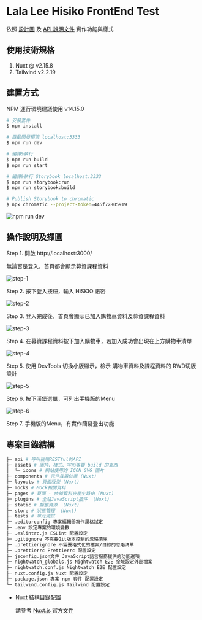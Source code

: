 # Lala Lee Hisiko FrontEnd Test

依照 [設計圖](https://www.figma.com/file/N7kbbBKWVP8PkfhReu8WGg/Untitled?nodeid=0%3A1) 及 [API 說明文件](https://app.swaggerhub.com/apis-docs/ethan0526/HiSKIO/1.0.0-oas3) 實作功能與樣式 

## 使用技術規格

1. Nuxt @ v2.15.8  
2. Tailwind v2.2.19

## 建置方式

NPM 運行環境建議使用 v14.15.0

```bash
# 安裝套件
$ npm install

# 啟動開發環境 localhost:3333
$ npm run dev

# 編譯&執行
$ npm run build
$ npm run start

# 編譯&執行 Storybook localhost:3333
$ npm run storybook:run
$ npm run storybook:build

# Publish Storybook to chromatic
$ npx chromatic --project-token=445f72805919
```

![npm run dev](/static/readme/npm-run-dev.png)

## 操作說明及擷圖

Step 1. 開啟 http://localhost:3000/

無論否是登入，首頁都會顯示募資課程資料

![step-1](/static/readme/step-1.png)

Step 2. 按下登入按鈕，輸入 HiSKIO 帳密 

![step-2](/static/readme/step-2.png)

Step 3. 登入完成後，首頁會顯示已加入購物車資料及募資課程資料

![step-3](/static/readme/step-3.png)

Step 4. 在募資課程資料按下加入購物車，若加入成功會出現在上方購物車清單

![step-4](/static/readme/step-4.png)

Step 5. 使用 DevTools 切換小版顯示，檢示 購物車資料及課程資料的 RWD切版設計

![step-5](/static/readme/step-5.png)

Step 6. 按下漢堡選單，可列出手機版的Menu

![step-6](/static/readme/step-6.png)

Step 7. 手機版的Menu，有實作簡易登出功能

## 專案目錄結構

```bash
├─ api # 呼叫後端RESTful的API
├─ assets # 圖片、樣式、字形等要 build 的東西
│  └─ icons # 網站使用的 ICON SVG 圖片
├─ components # 元件放置位置 (Nuxt)
├─ layouts # 頁面版型 (Nuxt)
├─ mocks # Mock相關資料
├─ pages # 頁面 - 依據資料夾產生路由 (Nuxt)
├─ plugins # 全站JavaScript插件  (Nuxt)
├─ static # 靜態資源  (Nuxt)
├─ store # 狀態管理  (Nuxt)
├─ tests # 單元測試
├─ .editorconfig 專案編輯器寫作風格試定
├─ .env 設定專案的環境變數
├─ .eslintrc.js ESLint 配置設定
├─ .gitignore 不需要Git版本控制的忽略清單
├─ .prettierignore 不需要格式化的檔案/目錄的忽略清單
├─ .prettierrc Prettierrc 配置設定
├─ jsconfig.json文件 JavaScript語言服務提供的功能選項
├─ nightwatch_globals.js Nightwatch E2E 全域設定外部檔案
├─ nightwatch.conf.js Nightwatch E2E 配置設定
├─ nuxt.config.js Nuxt 配置設定
├─ package.json 專案 npm 套件 配置設定
└─ tailwind.config.js Tailwind 配置設定

```

* Nuxt 結構目錄配置

  請參考 [Nuxt.js 官方文件](https://nuxtjs.org)